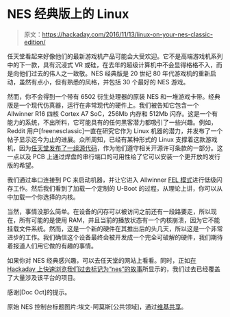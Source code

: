 # NES 经典版上的 Linux

> 原文：<https://hackaday.com/2016/11/13/linux-on-your-nes-classic-edition/>

任天堂看起来好像他们的最新游戏机产品可能会大受欢迎。它不是高端游戏机系列中的下一款，具有沉浸式 VR 或硅，在去年的超级计算机中不会显得格格不入，而是向他们过去的伟人之一致敬。NES 经典版是 20 世纪 80 年代游戏机的重新启动，虽然有点小，但有熟悉的风格，并包括 30 个最好的 NES 游戏。

然而，你不会得到一个带有 6502 衍生处理器的原装 NES 和一堆游戏卡带。经典版是一个现代仿真器，运行在非常现代的硬件上。我们被告知它包含一个 Allwinner R16 四核 Cortex A7 SoC，256Mb 内存和 512Mb 闪存。这是一个有能力的系统，不出所料，它可能具有的任何黑客潜力都吸引了一些兴趣。例如，Reddit 用户[freenesclassic]一直在研究它作为 Linux 机器的潜力，并发布了一个帖子显示迄今为止的进展。众所周知，已经有某种形式的 Linux 支撑着这款游戏机，因为[任天堂发布了一组源代码](https://www.nintendo.co.jp/support/oss/#other)，作为他们遵守相关开源许可条款的一部分。这一点以及 PCB 上通过焊盘的串行端口的可用性给了它可以安装一个更开放的发行版的希望。

我们通过串口连接到 PC 来启动机器，并让它进入 Allwinner [FEL 模式](http://linux-sunxi.org/FEL)进行低级闪存工作。然后我们看到了加载一个定制的 U-Boot 的过程，从理论上讲，你可以从中加载一个你选择的内核。

当然，事情没那么简单。在设备的闪存可以被访问之前还有一段路要走，所以现在，所有可能的是使用 RAM，并且当前的播放状态有一个内核崩溃，因为它不能挂载文件系统。然而，这是一个新的硬件在其推出后的头几天，所以这是一个非常进步的工作。我们确信这个设备最终会被开发成一个完全可破解的硬件，我们期待着报道人们用它做的有趣的事情。

如果你对 NES 经典感兴趣，可以去任天堂的网站上看看。同时，正如[在 Hackaday 上快速浏览我们过去标记为“nes”的故事](http://hackaday.com/tag/nes/)所显示的，我们过去已经覆盖了大量涉及该平台的项目。

感谢[Doc Oct]的提示。

原始 NES 控制台标题图片:埃文-阿莫斯[公共领域]，通过[维基共享](https://commons.wikimedia.org/wiki/File:Nintendo-Entertainment-System-NES-Console-FL.jpg)。